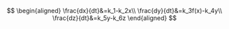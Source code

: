 $$
\begin{aligned}
\frac{dx}{dt}&=k_1-k_2x\\
\frac{dy}{dt}&=k_3f(x)-k_4y\\
\frac{dz}{dt}&=k_5y-k_6z
\end{aligned}
$$

